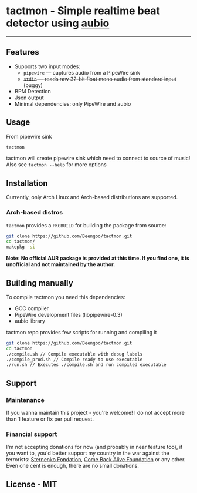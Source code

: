 # tactmon - Simple realtime beat detector using [aubio](https://aubio.org/)

---

## Features
- Supports two input modes:  
  - `pipewire` — captures audio from a PipeWire sink  
  - ~~`stdin` — reads raw 32-bit float mono audio from standard input~~ (buggy)
- BPM Detection
- Json output
- Minimal dependencies: only PipeWire and aubio

## Usage

From pipewire sink
```sh
tactmon
```
tactmon will create pipewire sink which need to connect to source of music!
Also see `tactmon --help` for more options
## Installation

Currently, only Arch Linux and Arch-based distributions are supported.

### Arch-based distros

`tactmon` provides a `PKGBUILD` for building the package from source:

```sh
git clone https://github.com/Beengoo/tactmon.git
cd tactmon/
makepkg -si
```

**Note: No official AUR package is provided at this time. If you find one, it is unofficial and not maintained by the author.**

## Building manually
To compile tactmon you need this dependencies:
- GCC compiler
- PipeWire development files (libpipewire-0.3)
- aubio library

tactmon repo provides few scripts for running and compiling it

```sh
git clone https://github.com/Beengoo/tactmon.git
cd tactmon
./compile.sh // Compile executable with debug labels
./compile_prod.sh // Compile ready to use executable
./run.sh // Executes ./compile.sh and run compiled executable
```

## Support

### Maintenance
If you wanna maintain this project - you're welcome!
I do not accept more than 1 feature or fix per pull request.

### Financial support
I'm not accepting donations for now (and probably in near feature too), if you want to, you'd better support my country in the war against the terrorists: [Sternenko Fondation](https://www.sternenkofund.org/en), [Come Back Alive Foundation](https://savelife.in.ua/en/) or any other.
Even one cent is enough, there are no small donations.

## License - MIT
